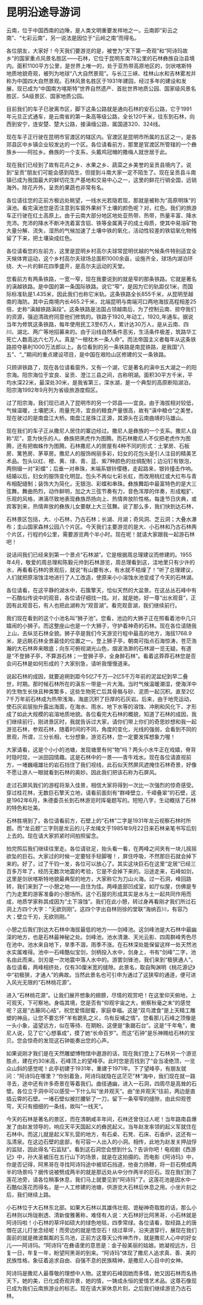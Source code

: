 # 昆明沿途导游词  
云南，位于中国西南的边陲，是人类文明重要发祥地之一。云南即“彩云之南”、“七彩云南”，另一说法是因位于“云岭之南”而得名。  

各位朋友，大家好！今天我们要游览的是，被誉为“天下第一奇观”和“阿诗玛故乡”的国家重点风景名胜区――石林，它位于昆明东南78公里的石林彝族自治县境内。面积1100平方公里，是世界上唯一的，处于亚热带高原地区的，剑状喀斯特地质地貌奇观，被列为地球“八大自然景观”。与长江三峡、桂林山水和吉林雾凇并称为中国四大自然景观。石林风景名胜区于1931年建园，经过多年的建设和发展，现已成为“中国南方喀斯特”世界自然遗产、首批世界地质公园、国家级风景名胜区、5A级景区、国家地质公园。  

目前我们的车子已驶离市区，脚下这条公路就是通向石林的安石公路，它于1991年元旦正式通车，是云南省的第一条高等级公路，全长120千米，往东到石林，向西到安宁，连安楚、楚大公路，接滇缅公路，属国道320、324线。  

现在车子正行驶在昆明市官渡区的辖区内。官渡区是昆明市所属的五区之一，是各郊县区中乡镇企业较发达的一个区。各位请看前方，那里是官渡区所管辖的一个彝族乡――阿拉乡。彝族的一个支系，头戴鸡冠帽的撒梅人就世居于此。  

现在我们已经到了故有花卉之乡、水果之乡、蔬菜之乡美誉的呈贡县境内了。说到“呈贡”朋友们可能会感到陌生，但提到斗南大家一定不陌生了。现在呈贡县斗南镇已成为我国最大的鲜切花生产基地和交易中心之一，这里的鲜花行销全国，远销海外。除花卉外，呈贡的果蔬也非常有名。  

各位请往您的正前方极远处眺望，一线水光若隐若现，那就是被称为“高原明珠”的滇池。看完滇池您是否注意到车窗外果树下土壤的颜色呢？对，红色。我们的旅游车正行驶在红土高原上。由于云南大部分地区地处亚热带、热带，热量丰富、降水充沛。充沛的降水不断冲洗着富含铝、铁等金属离子的成土母质，使其中易溶矿物大量分解、流失，湿热的气候加速了土壤中铁的氧化，活动性较差的铁铝氧化物残留了下来，把土壤染成红色。  

各位请看您的左前方，这里是昆明乡村高尔夫球常昆明优越的气候条件特别适宜全天候体育运动，这个乡村高尔夫球场总面积1000余亩，设施齐全，球场内湖泊环绕、大—片的鲜花四季盛开，是高尔夫运动的天堂。  

您看前方有两条铁路，一宽一窄，现在我要说到的就是窄的那条铁路。它就是著名的滇越铁路。是中国的第一条国际铁路。说它“窄”，是因为它的轨距仅1米，而国际标准轨是1.435米，因此我们也称它米轨。这条铁路全长855千米，从昆明至越南的海防。其中云南境内长465.2千米，北端昆明与南端河口两地海拔高程相差25倍，史称“滇越铁路滇段”。这条铁路是法国占领越南后，为了控制云南、掠夺我们的资源，强迫清政府同意他们修筑的。铁路于1920_年动工，1920_年通车。据说当年为修筑这条铁路，每年使用民工3至6万人，累计达30万人，是从云南、四川、湖北、两广等地招募来的。由于沿线自然条件恶劣，生活条件极差，筑路华工死亡人数高达六七万人。真是“一根枕木一条人命”。而法帝国主义者每年从这条铁路掠夺暴利1000万法郎以上。各位看到的另一条铁路是南昆铁路，是我国“八五”、“_”期间的重点建设项目，是中国在艰险山区修建的又一条铁路。  

只顾讲铁路了，现在各位请看窗外，又有一个湖，它是著名的滇中五大湖之一的阳宗海。阳宗海位于宜良、呈贡、澄江三县之间，古称明湖。面积30平方千米，平均水深22米，最深处30米，是我省第三，深水湖，是一个典型的高原断陷湖泊，阳宗海1992年9月列为省级旅游度假区。  

过了阳宗海，我们现已进入了昆明市的另一个郊县――宜良。由于海拔相对较低，气候温暖，土壤肥沃，雨量充沛，宜良的粮食产量很高，故有“滇中粮仓”之美誉。现在驶过的是南盘江大桥。南盘江是珠江正源，其源头在云南曲靖的马雄山。  

现在我们的车子正从撒尼人居住的寨边经过。撒尼人是彝族的一个支系。撒尼人自称“尼”，意为快乐的人。彝族把黑虎作为图腾。而石林撒尼人不仅把老虎作为图腾，还有把蜘蛛作为图腾。石林撒尼人的房屋有4种不同的形式：土掌房、石板房、篱笆房、茅草房。撒尼人的服饰绚丽多彩，妇女的花包头是引人注目的精美艺术品。包头以红、橙、黄、绿、青、蓝、紫7种颜色的丝绸配制；边沿钉有银泡，两侧缀一对“彩蝶”；后垂一对串珠，末端系银铃缨穗，走起路来，银铃撞击作响。结婚以后，妇女的服饰变化明显。包头不再似七彩长虹，而改用桃红或大红布与青布相配缝制；装饰大为简化，无银泡、彩蝶和串珠。彝族舞蹈中最富特色的是大三弦舞。舞曲热烈，动作鲜明，加之大三弦节奏有力，音色浑厚的伴奏，形成粗犷、乐观的风格，淋漓尽致地表现彝族昂扬向上、热情奔放阶性格。每逢节日庆典，或宾客到来，热情奔放的彝族儿女要献上大三弦舞。说了那么多，我们快到达石林，  

石林景区包括，大、小石林，乃古石林；长湖、月湖；奇风洞、芝云洞；大叠水瀑布；圭山国家森林公园八个片区。今天我们主要游览的是大、小石林和乃古石林两个片区，行程约6公里，需要游览两个半小时。现在呢！就请大家跟我一起游石林吧！  

说话间我们已经来到第一个景点“石林湖”。它是根据周总理建议而修建的。1955年4月，敬爱的周总理和陈毅元帅到石林游览，周总理看到这，洼地里只有少许的水，再看看石林的景观后，就说“有山要有水，有水就不枯燥了！”听了总理建议，人们就把原溶蚀洼地进行了人工改造，使原来小小溶蚀水池变成了今天的石林湖。  

各位请看，在这平静的湖水中，石簇擎天，恰似天然的大盆景。在这丛丛石峰中有一石酷似传说中的观音，各位请仔细找一找。对，就是她，好一尊“出水观音”，正因有此观音石，有人也把此湖称为“观音湖”。看完观音湖，我们继续前行。  

我们现在看到的这个小池名叫“狮子池”。您看，池边的大狮子正在照看着池中几只嬉闹的小狮子。而这整座山也是一个大狮子，守护着神奇的石林。现在各位请随我上山，去纵览石林全貌。狮子亭是我们今天游览行程中最高的地方，海拔1768.9米，是远眺石林全景最佳的位置之一。登上狮子亭，朝南可指点石海惊涛，苍茫浩瀚的大石林奔来眼底；向东可俯视湖光山色，烟波浩渺的石林湖一览无疑。有道是“不登狮子亭，不算游石林；一登狮子亭，全身醉石林”。看着这莽莽石林您是否会问石林是如何形成的？大家别急，请听我慢慢道来。  

说起石林的成因，就要追朔到距今5亿7千万―2亿5千万年前的泥盆纪到早二叠世，时期。那时候石林所在的滇东一带是一片大海。当时气候温暖潮湿，使海洋中的生物生长快且种类繁多，这些生物死亡后其骨骼与砂、泥质一起沉积。直至2亿7千万年前石林成为热带浅海，海底沉积了巨厚的石灰岩。后来，由于地壳运动，使石灰岩层抬升露出海面，在海水、雨水、地下水等的溶蚀、冲刷和风化下，才形成了如此大规模的岩溶地质地貌。各位看完大石林的概貌，知道了石林的成因，我们继续前行，刚进景区时，我就告诉过大家，请你们带上你们的奇思妙想和我一起游览石林，参观石林，随着时间的不同，角度的变化，光线的强弱，会看到不同的景观，所谓，三分长相，七分想象，游览石林，您一定要发挥想象力喔！  

大家请看，这是个小小的池塘，发现塘里有何“物”吗？两头小水牛正在戏嬉，脊背时隐时现，一派田园情趣。这是石林中的一景――青牛戏水。现在各位请直视前方，一堵巍峨雄壮的岩石挡住了我们视线，此石似天然屏风遮掩住石林奇景，好像不愿让游人一眼就看到石林的奥妙。因此我们把该石称为石屏风。  

走过石屏风我们的游程将渐入佳景，相信大家将得到一次比一次强烈的惊奇感受。穿过桂花林，无数巨石擎天立地，请看前面刻有“群峰壁立，千嶂叠翠”的石壁，这是1962年6月，朱德委员长到石林游览时挥毫题写的。短短八字，生动概括了石林的特色和壮美。  

石林胜境到了。各位请看前方，石壁上的“石林”二字是1931年龙云视察石林时所题。而“龙云题”三字则是龙云的儿子龙绳文于1985年9月22日来石林亲笔书写后刻上去的。现在请大家抓紧时间拍照留念。  

拍完照后我们继续往里走。各位请驻足，抬头看一看，在两峰之间夹有一块儿摇摇欲坠的巨石。大家过的时候一定要轻手轻脚喔！，屏住呼吸，不然那巨石就会掉下来的。好了，过了千钧一发，各位可以放心了。其实这块巨石在这里“定居”已经三百多万年了，经历无数次地震的考验，它是不会掉下来的。沿途走来，石峰如剑，这里是剑状喀斯特地貌最典型的地方，大家称它为刀山火海。过一石洞，峰回路转，我们来到了一小憩之地――且住为佳。两峰底部凹成室，如厅似屋，仿佛是专门为走累的游客准备的小憩场所。这个石屋的形成其实是水与土一起共同作用而成，地质学家称其成因为“土下溶蚀”。我们在此小憩，转过身再看刚才我们所过石洞上方四个大字：“无欲则刚”。这四个字出自林则徐的堂联“海纳百川，有容乃大；壁立千刃，无欲则刚。”  

小憩之后我们到达大石林中海拔最低的地方――剑峰池。这剑峰池是大石林中最幽深的地方，也是石林最神秘之处。剑峰池，池水清澈、天光云影、四周群峰秀色尽在池中。池水来自地下，旱季不涸，雨季不涨。在石林深处能保留这样一处天然池水实属难得。池中一石峰酷似宝剑，剑柄投入水中，剑身上，书有“剑峰”二字，池名由此而来。剑刃是一次地震中落人水中的。游罢剑锋池，我们来到“极狭通人”。各位请看，两峰相挤处，仅有30厘米宽的缝隙。此景名，取自陶渊明《桃花源记》中“初极狭，才通人”的典故。当然此景名也可引申为通过了这狭窄的通道，便可进入风光无限的“石林桃花源”。  

进入“石林桃花源”。让我们展开想象的翅膀，尽情的观赏吧！在这里仰天俯地，上可观天，下可察地。身临其境，您是否有“仰观宇宙之大，俯察秋毫之末”的感觉呢？这是“古藤同心结”，祝您爱情甜蜜，家庭幸福。这是“双鸟渡食”是上天精工雕塑的神品，让您不要忘怀“羊有跪乳之义，鸟有反哺之情”。您看那儿石峰之顶像是一头小象，遥望远方，似在等待、在期盼。这便是“象踞石台”。这是“千年龟”，撒尼人说，见了它“心想事成”，摸了她“长命百岁”。而这“石钟”是乐神赐给石林的宝贝。您会惊奇的发现这石钟能奏出您的心声。  

如果说刚才我们是在天然雕塑博物馆中遨游的话，现在我们登上了石林另一个游览胜点，建在约30米高，石峰顶上的望峰亭。此时您是否找到了“会当凌绝顶，一览众山斜的感觉呢！此亭初建于1931年，重建于1971年。下了望峰亭，有朋友就问：”阿诗玛在哪里？“你别着急，阿诗玛就隐在这茫茫”林“海中，我们现在就一路寻去，途中还有许多奇景在等着我们。曲径通幽，进入一石洞，四周尽是高耸的石壁。各位立于洞中可以感受一下什么叫”坐井观天“。由”坐井观天“往前，两边是直插云霄的石壁。一堵石壁似被拦腰斩了一刀，留下一条窄窄的缝隙，由此仰观苍穹，天只有细细的一条线，故叫”一线天“。  

今天的石林是著名的景区，而在清朝咸丰年间，石林还曾住过人呢！当年路南县爆发了由赵发领导的，响应天平天国起义的彝民起义。当年赵发率领的起义军就住在石林中。而这儿就是起义军扎营的地方，有石桌、石凳、石床、石香炉，这还有一泓清泉。在这边石壁的底部，有可容一人出入的小洞。相传，此地为赵发关押战俘的监狱，因此得名“石监狱”。看到这石洞您会想到什么？告诉你吧！电视剧《西游记》中，孙大圣被压在五行山下的场景，就是在这拍摄的。而电影《阿诗玛》中，你是否记得，阿黑哥在寻找阿诗玛途中被顽石挡道，他奋力扬鞭，将一巨石劈成两半的场景吗？据传说被劈成两半的就是那远处从中分作两半的巨石。现在我们到了莲花池旁，请各位稍事休息，我们马上就要见到“阿诗玛”了。这莲花池是因水中一石酷似莲花而得名，是一人工修建的池塘，供游览大石林后休息之用。小坐片刻之后，我们继续上路。  

小石林位于大石林东北部。如果大石林以其雄伟壮观、诡秘神奇取胜的话，那么小石林则以玲珑剔透、清新俊雅著称，难怪有人说：大石林好比阿黑哥，小石林就是阿诗玛啦！小石林的草坪如硕大的绿色地毯，四季常绿。各位请看，取经路上的唐僧在这儿打坐念经呢！而旁边的就是悟空石！绕过草坪，沿夹道穿行，展现在我们面前的就是微波粼粼的玉鸟池，正前方这尊天公传神杰作，就是撒尼人心中的好女儿――阿诗玛。“阿诗玛”在彝语里的意思是：金子般美丽的姑娘。她凝视远方，日复一日，年复一年，盼望阿黑哥的到来。“阿诗玛”体现了撒尼人追求真、善、美的民族性格，象征着追求自由、自强不息的民族精神，是撒尼人心目中的女神。  

阿诗玛是撒尼人最尊敬的理想中人物。这里的石峰因她而多情，她又因石林而名扬天下。她的美，已化成奇观异景，她的情，一铸成永恒的爱情艺术品。这尊石像现已成为我们云南旅游业的标志。现在请大家休息片刻，之后我们继续游览乃古石林。  
<!-- Last processed: 2025-07-22 03:44:28 -->
